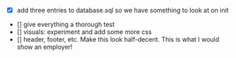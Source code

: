 - [x] add three entries to database.sql so we have something to look at on init
- [] give everything a thorough test
- [] visuals: experiment and add some more css 
- [] header, footer, etc. Make this look half-decent. This is what I would show an employer!